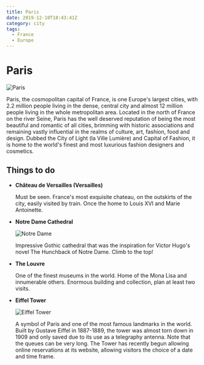 ```yaml
---
title: Paris
date: 2019-12-10T18:43:41Z
category: city
tags:
  - France
  - Europe
---
```


# Paris
<WishWidget country="FR" city="Paris" label="true"></WishWidget>

![Paris](https://wikitravel.org/upload/en/thumb/3/32/Paris-eiffel-tower.jpg/300px-Paris-eiffel-tower.jpg)

Paris, the cosmopolitan capital of France, is one Europe's largest cities, with 2.2 million people living in the dense, central city and almost 12 million people living in the whole metropolitan area. Located in the north of France on the river Seine, Paris has the well deserved reputation of being the most beautiful and romantic of all cities, brimming with historic associations and remaining vastly influential in the realms of culture, art, fashion, food and design. Dubbed the City of Light (la Ville Lumière) and Capital of Fashion, it is home to the world's finest and most luxurious fashion designers and cosmetics.

## Things to do

- **Château de Versailles (Versailles)** <WishWidget country="FR" city="Paris" activity="Vesailles"></WishWidget>

	Must be seen. France's most exquisite chateau, on the outskirts of the city, easily visited by train. Once the home to Louis XVI and Marie Antoinette.

- **Notre Dame Cathedral** <WishWidget country="FR" city="Paris" activity="Notre Dame"></WishWidget>

	![Notre Dame](https://wikitravel.org/upload/en/c/cb/Paris_notre_dame.jpg)

	Impressive Gothic cathedral that was the inspiration for Victor Hugo's novel The Hunchback of Notre Dame. Climb to the top!

- **The Louvre** <WishWidget country="FR" city="Paris" activity="Louvre"></WishWidget>

	One of the finest museums in the world. Home of the Mona Lisa and innumerable others. Enormous building and collection, plan at least two visits.

- **Eiffel Tower** <WishWidget country="FR" city="Paris" activity="Eiffel"></WishWidget>

	![Eiffel Tower](https://wikitravel.org/upload/shared//thumb/0/04/Eiffel_tower_panorama.jpg/300px-Eiffel_tower_panorama.jpg)

	A symbol of Paris and one of the most famous landmarks in the world. Built by Gustave Eiffel in 1887-1889, the tower was almost torn down in 1909 and only saved due to its use as a telegraphy antenna. Note that the queues can be very long. The Tower has recently begun allowing online reservations at its website, allowing visitors the choice of a date and time frame.
